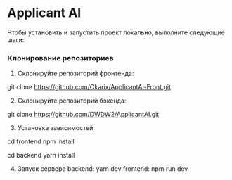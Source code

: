 # Applicant AI

Чтобы установить и запустить проект локально, выполните следующие шаги:

### Клонирование репозиториев

1. Склонируйте репозиторий фронтенда:

git clone https://github.com/Okarix/ApplicantAi-Front.git

2. Склонируйте репозиторий бэкенда:

git clone https://github.com/DWDW2/ApplicantAI.git

3. Установка зависимостей:

cd frontend
npm install

cd backend
yarn install

4. Запуск сервера
backend: yarn dev
frontend: npm run dev
